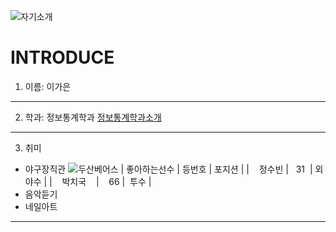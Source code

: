 ![자기소개](https://cdn3.iconfinder.com/data/icons/rcons-user-profession/32/lawyer-woman-48.png)

INTRODUCE
=========

1. 이름: 이가은
---------------
2. 학과: 정보통계학과
[정보통계학과소개](http://statistics.kangwon.ac.kr)
-------------------------------------------------
3. 취미
 * 야구장직관
 ![두산베어스](http://dbscthumb.phinf.naver.net/2765_000_229/20131029203801163_VAN0UCN9E.jpg/1734697.jpg?type=m250&wm=N)
| 좋아하는선수 | 등번호 | 포지션 |
|    정수빈    |   31  | 외야수 |
|    박치국    |    66 |  투수  |
 * 음악듣기
 * 네일아트
 ----------
 




